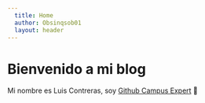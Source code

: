 ```yaml
---
  title: Home
  author: Obsinqsob01
  layout: header
---
```


# Bienvenido a mi blog
Mi nombre es Luis Contreras, soy [Github Campus Expert](https://githubcampus.expert/Obsinqsob01/) :triangular_flag_on_post: 
